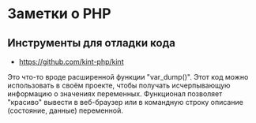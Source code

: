 # Заметки о PHP

## Инструменты для отладки кода

- https://github.com/kint-php/kint

Это что-то вроде расширенной функции "var_dump()". Этот код можно использовать в своём проекте, чтобы получать исчерпывающую информацию о значениях переменных. Функционал позволяет "красиво" вывести в веб-браузер или в командную строку описание (состояние, данные) переменной.
